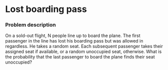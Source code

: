 # Lost boarding pass

### Problem description
On a sold-out flight, N people line up to board the plane. The first passenger in the line has lost his boarding pass but was allowed in regardless. He takes a random seat. Each subsequent passenger takes their assigned seat if available, or a random unoccupied seat, otherwise.
What is the probability that the last passenger to board the plane finds their seat unoccupied?
